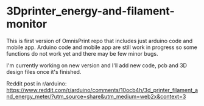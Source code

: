 # 3Dprinter_energy-and-filament-monitor

This is first version of OmnisPrint repo that includes just arduino code and mobile app.
Arduino code and mobile app are still work in progress so some functions do not work yet and there may be few minor bugs.

I'm currently working on new version and I'll add new code, pcb and 3D design files once it's finished.

Reddit post in r/arduino: https://www.reddit.com/r/arduino/comments/10ocb4h/3d_printer_filament_and_energy_meter/?utm_source=share&utm_medium=web2x&context=3
